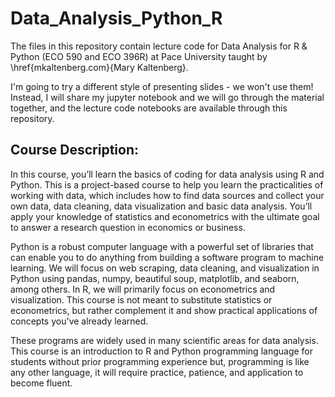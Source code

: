 # Data_Analysis_Python_R

The files in this repository contain lecture code for Data Analysis for R & Python (ECO 590 and ECO 396R) at Pace University taught by \href{mkaltenberg.com}{Mary Kaltenberg}. 

I'm going to try a different style of presenting slides - we won't use them! Instead, I will share my jupyter notebook and we will go through the material together, and the lecture code notebooks are available through this repository. 

## Course Description:
In this course, you’ll learn the basics of coding for data analysis using R and Python. This is a project-based course to help you learn the practicalities of working with data, which includes how to find data sources and collect your own data, data cleaning, data visualization and basic data analysis. You’ll apply your knowledge of statistics and econometrics with the ultimate goal to answer a research question in economics or business.

Python is a robust computer language with a powerful set of libraries that can enable you to do anything from building a software program to machine learning. We will focus on web scraping, data cleaning, and visualization in Python using pandas, numpy, beautiful soup, matplotlib, and seaborn, among others. In R, we will primarily focus on econometrics and visualization. This course is not meant to substitute statistics or econometrics, but rather complement it and show practical applications of concepts you've already learned.

These programs are widely used in many scientific areas for data analysis. This course is an introduction to R and Python programming language for students without prior programming experience but, programming is like any other language, it will require practice, patience, and application to become fluent. 


